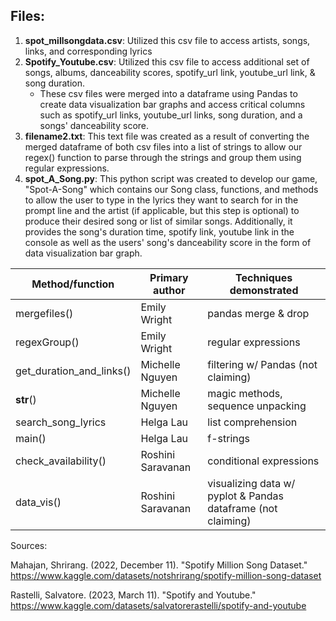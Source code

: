 ## Files:

1. **spot_millsongdata.csv**: Utilized this csv file to access artists, songs, links, and corresponding lyrics
2. **Spotify_Youtube.csv**: Utilized this csv file to access additional set of songs, albums, danceability scores, spotify_url link, youtube_url link, & song duration.
    - These csv files were merged into a dataframe using Pandas to create data visualization bar graphs and access critical columns such as spotify_url links, youtube_url links, song duration, and a songs' danceability score. 
3. **filename2.txt**: This text file was created as a result of converting the merged dataframe of both csv files into a list of strings to allow our regex() function to parse through the strings and group them using regular expressions.
4. **spot_A_Song.py**: This python script was created to develop our game, "Spot-A-Song" which contains our Song class, functions, and methods to allow the user to type in the lyrics they want to search for in the prompt line and the artist (if applicable, but this step is optional) to produce their desired song or list of similar songs. Additionally, it provides the song's duration time, spotify link, youtube link in the console as well as the users' song's danceability score in the form of data visualization bar graph. 

| Method/function | Primary author |  Techniques demonstrated |
| -------------   | -------------  | -------------------------|
| mergefiles()      | Emily Wright  | pandas merge & drop |
| regexGroup()      | Emily Wright   | regular expressions |
| get_duration_and_links()    | Michelle Nguyen   | filtering w/ Pandas (not claiming) |
| __str__()    | Michelle Nguyen   | magic methods, sequence unpacking |
| search_song_lyrics    | Helga Lau   | list comprehension |
| main()    | Helga Lau   | f-strings |
| check_availability()    | Roshini Saravanan   | conditional expressions |
| data_vis()   | Roshini Saravanan   | visualizing data w/ pyplot & Pandas dataframe (not claiming) |

Sources:

Mahajan, Shrirang. (2022, December 11). "Spotify Million Song Dataset." https://www.kaggle.com/datasets/notshrirang/spotify-million-song-dataset

Rastelli, Salvatore. (2023, March 11). "Spotify and Youtube." https://www.kaggle.com/datasets/salvatorerastelli/spotify-and-youtube
